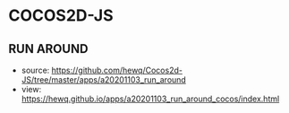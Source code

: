 # COCOS2D-JS

## RUN AROUND

- source: <https://github.com/hewq/Cocos2d-JS/tree/master/apps/a20201103_run_around>
- view: <https://hewq.github.io/apps/a20201103_run_around_cocos/index.html>
  